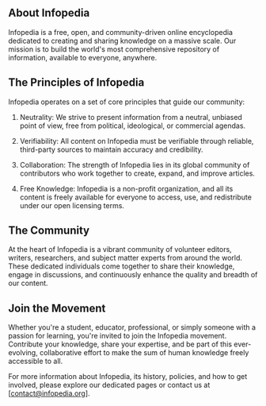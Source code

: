 ## About Infopedia

Infopedia is a free, open, and community-driven online encyclopedia dedicated to creating and sharing knowledge on a massive scale. Our mission is to build the world's most comprehensive repository of information, available to everyone, anywhere.

## The Principles of Infopedia
Infopedia operates on a set of core principles that guide our community:

1. Neutrality: We strive to present information from a neutral, unbiased point of view, free from political, ideological, or commercial agendas.

2. Verifiability: All content on Infopedia must be verifiable through reliable, third-party sources to maintain accuracy and credibility.

3. Collaboration: The strength of Infopedia lies in its global community of contributors who work together to create, expand, and improve articles.

4. Free Knowledge: Infopedia is a non-profit organization, and all its content is freely available for everyone to access, use, and redistribute under our open licensing terms.

## The Community
At the heart of Infopedia is a vibrant community of volunteer editors, writers, researchers, and subject matter experts from around the world. These dedicated individuals come together to share their knowledge, engage in discussions, and continuously enhance the quality and breadth of our content.

## Join the Movement
Whether you're a student, educator, professional, or simply someone with a passion for learning, you're invited to join the Infopedia movement. Contribute your knowledge, share your expertise, and be part of this ever-evolving, collaborative effort to make the sum of human knowledge freely accessible to all.

For more information about Infopedia, its history, policies, and how to get involved, please explore our dedicated pages or contact us at [contact@infopedia.org].
